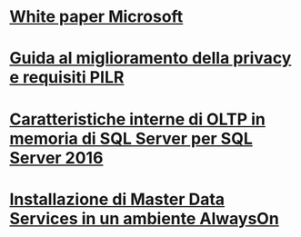 # [White paper Microsoft](microsoft-white-papers.md)
# [Guida al miglioramento della privacy e requisiti PILR](../relational-databases/security/microsoft-sql-and-the-gdpr-requirements.md) 
# [Caratteristiche interne di OLTP in memoria di SQL Server per SQL Server 2016](../relational-databases/in-memory-oltp/sql-server-in-memory-oltp-internals-for-sql-server-2016.md)
# [Installazione di Master Data Services in un ambiente AlwaysOn](../master-data-services/installing-mds-in-an-alwayson-group-environment/installing-mds-in-an-alwayson-group-environment.md)
